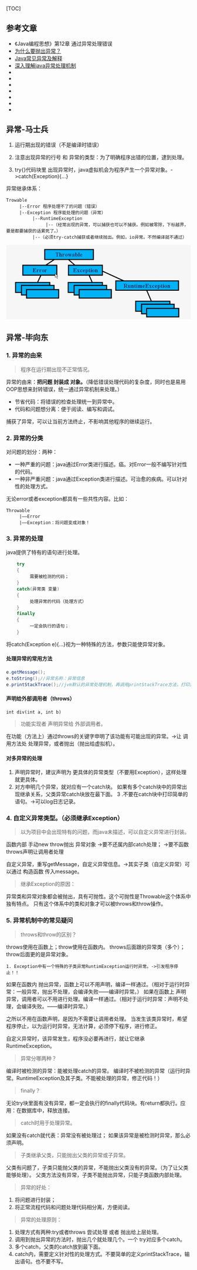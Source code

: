 [TOC]

## 参考文章

- 《Java编程思想》第12章 通过异常处理错误
- [为什么要抛出异常？](https://www.zhihu.com/question/26158399)
- [Java常见异常及解释](http://www.importnew.com/16725.html)
- [深入理解java异常处理机制](http://blog.csdn.net/hguisu/article/details/6155636)
- []()
- []()
- []()
- []()
- []()
- []()
- []()

## 异常-马士兵

1. 运行期出现的错误（不是编译时错误）

2. 注意出现异常的行号 和 异常的类型：为了明确程序出错的位置，逮到处理。

3. try{}代码块里 出现异常时，java虚拟机会为程序产生一个异常对象。->catch(Exception){...}

异常继承体系：

    Trowable
         |--Error 程序处理不了的问题（错误）
         |--Exception 程序能处理的问题（异常）
              |--RuntimeException
                   |--（经常出现的异常，可以捕获也可以不捕获。例如被零除，下标越界，要是都要捕获的话累死了。）
              |--（必须try-catch捕获或者继续抛出。例如，io异常。不然编译就不通过）

![Image-java-exception.png](https://github.com/personajian/newcoder/raw/master/resources/picture/Image-java-exception.png)

## 异常-毕向东

### 1. 异常的由来

>程序在运行期出现不正常情况。

异常的由来：**把问题 封装成 对象。**（降低错误处理代码的复杂度，同时也是易用OOP思想来封转错误，统一通过异常机制来处理。）

- 节省代码：将错误的检查处理统一到异常中。
- 代码和问题想分离：便于阅读、编写和调试。

捕获了异常，可以让当前方法终止，不影响其他程序的继续运行。

### 2. 异常的分类

对问题的划分：两种：

- 一种严重的问题：java通过Error类进行描述。癌。对Error一般不编写针对性的代码。
- 一种非严重问题：java通过Exception类进行描述。可治愈的疾病。可以针对性的处理方式。

无论error或者exception都具有一些共性内容。比如：

    Throwable
         |——Error
         |——Exception：将问题变成对象！


### 3. 异常的处理

java提供了特有的语句进行处理。

```java
    try
    {
         需要被检测的代码；
    }
    catch(异常类 变量)
    {
         处理异常的代码（处理方式）
    }
    finally
    {
         一定会执行的语句；
    }
```

将catch(Exception e){...}视为一种特殊的方法，参数只能使异常对象。


#### 处理异常的常用方法

```java
e.getMessage();
e.toString();//异常名称：异常信息
e.printStackTrace();//jvm默认的异常处理机制，再调用printStackTrace方法，打印异常的堆栈信息。
```

#### 声明给外部调用者（throws）

    int div(int a, int b)

 >功能实现者 声明异常给 外部调用者。 

 在功能（方法上）通过throws的关键字申明了该功能有可能出现的异常。->让 调用方法处 处理异常，或者抛出（抛出给虚拟机）。

#### 对多异常的处理

1. 声明异常时，建议声明为 更具体的异常类型（不要用Exception），这样处理就更具体。
2. 对方申明几个异常，就对应有一个catch块。
     如果有多个catch块中的异常出现继承关系，父类异常catch块放在最下面。
3 .不要在catch块中打印简单的语句。->可以log日志记录。


###  4. 自定义异常类型。（必须继承Exception）

>以为项目中会出现特有的问题，而java未描述，可以自定义异常进行封装。

函数内部 手动new throw抛出 异常对象
     ->要不还属内部catch处理；
     ->要不函数throws声明让调用者处理

自定义异常，重写getMessage，自定义异常信息。->其实子类（自定义异常）可以通过 构造函数 传入message。

>继承Exception的原因：
 
 异常类和异常对象都会被抛出，具有可抛性。这个可抛性是Throwable这个体系中独有特点。
 只有这个体系中的类和对象才可以被throws和throw操作。

### 5. 异常机制中的常见疑问

>throws和throw的区别？

throws使用在函数上；throw使用在函数内。
throws后面跟的异常类（多个）；throw后面更的是异常对象。


    1. Exception中有一个特殊的子类异常RuntimException运行时异常。->引发程序停止！！

如果在函数内 抛出异常，函数上可以不用声明，编译一样通过。（相对于运行时异常：一般异常，抛出不处理，会编译失败——编译时异常。）
如果在函数上 声明异常，调用者可以不用进行处理。编译一样通过。（相对于运行时异常：声明不处理，会编译失败。——编译时异常。）

之所以不用在函数声明，是因为不需要让调用者处理。 当发生该类异常时，希望程序停止，以为运行时异常，无法计算，必须停下程序，进行修正。

自定义异常时，该异常发生，程序没必要再进行，就让它继承 RuntimeException。


>异常分哪两种？

编译时被检测的异常：能被处理catch的异常。
编译时不被检测的异常（运行时异常。RuntimeException及其子类。不能被处理的异常，修正代码！）

>finally？

无论try块里面有没有异常，都一定会执行的finally代码块。有return都执行。应用：在数据库中，释放连接。

>catch时用于处理异常。

如果没有catch就代表：异常没有被处理过；
如果该异常是被检测时异常，那么必须声明。

>子类继承父类，只能抛出父类的异常或子异常。

父类有问题了，子类只能抛父类的异常，不能抛出父类没有的异常。（为了让父类能够处理）。
父类方法没有异常，子类不能抛出异常，只能子类函数内部处理。

>异常的好处：

 1. 将问题进行封装；
 2. 将正常流程代码和问题处理代码相分离，方便阅读。

>异常的处理原则：

 1. 处理方式有两种:try或者throws 尝试处理 或者 抛出给上层处理。
 2. 调用到抛出异常的方法时，抛出几个就处理几个。一个 try对应多个catch。
 3. 多个catch，父类的catch放到最下面。
 4. catch内，需要定义针对性的处理方式。不要简单的定义printStackTrace，输出语句。也不要不写。

